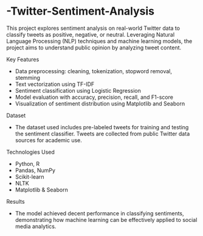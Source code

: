 # -Twitter-Sentiment-Analysis

This project explores sentiment analysis on real-world Twitter data to classify tweets as positive, negative, or neutral. Leveraging Natural Language Processing (NLP) techniques and machine learning models, the project aims to understand public opinion by analyzing tweet content.

Key Features
- Data preprocessing: cleaning, tokenization, stopword removal, stemming
- Text vectorization using TF-IDF
- Sentiment classification using Logistic Regression
- Model evaluation with accuracy, precision, recall, and F1-score
- Visualization of sentiment distribution using Matplotlib and Seaborn

Dataset
- The dataset used includes pre-labeled tweets for training and testing the sentiment classifier. Tweets are collected from public Twitter data sources for academic use.

Technologies Used
- Python, R
- Pandas, NumPy
- Scikit-learn
- NLTK
- Matplotlib & Seaborn

 Results
- The model achieved decent performance in classifying sentiments, demonstrating how machine learning can be effectively applied to social media analytics.

